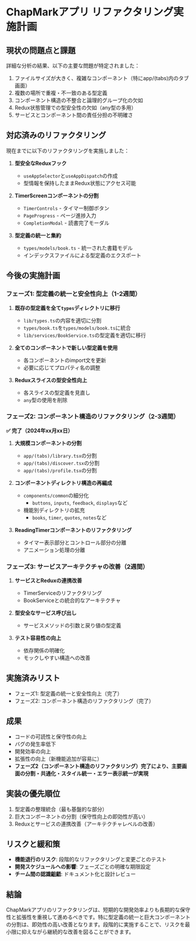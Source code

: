 # ChapMarkアプリ リファクタリング実施計画

## 現状の問題点と課題

詳細な分析の結果、以下の主要な問題が特定されました：

1. ファイルサイズが大きく、複雑なコンポーネント（特にapp/(tabs)内のタブ画面）
2. 複数の場所で重複・不一致のある型定義
3. コンポーネント構造の不整合と論理的グループ化の欠如
4. Redux状態管理での型安全性の欠如（any型の多用）
5. サービスとコンポーネント間の責任分担の不明確さ

## 対応済みのリファクタリング

現在までに以下のリファクタリングを実施しました：

1. **型安全なReduxフック**
   - `useAppSelector`と`useAppDispatch`の作成
   - 型情報を保持したままRedux状態にアクセス可能

2. **TimerScreenコンポーネントの分割**
   - `TimerControls` - タイマー制御ボタン
   - `PageProgress` - ページ進捗入力
   - `CompletionModal` - 読書完了モーダル

3. **型定義の統一と集約**
   - `types/models/book.ts` - 統一された書籍モデル
   - インデックスファイルによる型定義のエクスポート

## 今後の実施計画

### フェーズ1: 型定義の統一と安全性向上（1-2週間）

1. **既存の型定義を全て`types`ディレクトリに移行**
   - `lib/types.ts`の内容を適切に分割
   - `types/book.ts`を`types/models/book.ts`に統合
   - `lib/services/BookService.ts`の型定義を適切に移行

2. **全てのコンポーネントで新しい型定義を使用**
   - 各コンポーネントのimport文を更新
   - 必要に応じてプロパティ名の調整

3. **Reduxスライスの型安全性向上**
   - 各スライスの型定義を見直し
   - `any`型の使用を削除

### フェーズ2: コンポーネント構造のリファクタリング（2-3週間）

**✅ 完了（2024年xx月xx日）**

1. **大規模コンポーネントの分割**
   - `app/(tabs)/library.tsx`の分割
   - `app/(tabs)/discover.tsx`の分割
   - `app/(tabs)/profile.tsx`の分割

2. **コンポーネントディレクトリ構造の再編成**
   - `components/common`の細分化
     - `buttons`, `inputs`, `feedback`, `displays`など
   - 機能別ディレクトリの拡充
     - `books`, `timer`, `quotes`, `notes`など

3. **ReadingTimerコンポーネントのリファクタリング**
   - タイマー表示部分とコントロール部分の分離
   - アニメーション処理の分離

### フェーズ3: サービスアーキテクチャの改善（2週間）

1. **サービスとReduxの連携改善**
   - TimerServiceのリファクタリング
   - BookServiceとの統合的なアーキテクチャ

2. **型安全なサービス呼び出し**
   - サービスメソッドの引数と戻り値の型定義

3. **テスト容易性の向上**
   - 依存関係の明確化
   - モックしやすい構造への改善

## 実施済みリスト

- フェーズ1: 型定義の統一と安全性向上（完了）
- フェーズ2: コンポーネント構造のリファクタリング（完了）

## 成果

- コードの可読性と保守性の向上
- バグの発生率低下
- 開発効率の向上
- 拡張性の向上（新機能追加が容易に）
- **フェーズ2（コンポーネント構造のリファクタリング）完了により、主要画面の分割・共通化・スタイル統一・エラー表示統一が実現**

## 実装の優先順位

1. 型定義の整理統合（最も基盤的な部分）
2. 巨大コンポーネントの分割（保守性向上の即効性が高い）
3. Reduxとサービスの連携改善（アーキテクチャレベルの改善）

## リスクと緩和策

- **機能退行のリスク**: 段階的なリファクタリングと変更ごとのテスト
- **開発スケジュールへの影響**: フェーズごとの明確な期限設定
- **チーム間の認識齟齬**: ドキュメント化と設計レビュー

## 結論

ChapMarkアプリのリファクタリングは、短期的な開発効率よりも長期的な保守性と拡張性を重視して進めるべきです。特に型定義の統一と巨大コンポーネントの分割は、即効性の高い改善となります。段階的に実施することで、リスクを最小限に抑えながら継続的な改善を図ることができます。 